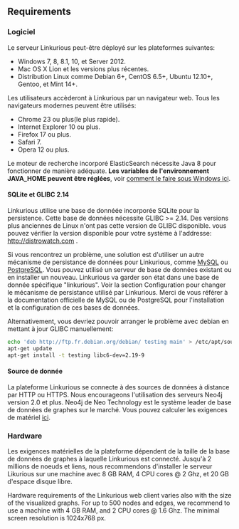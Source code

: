 ## Requirements

### Logiciel

Le serveur Linkurious peut-être déployé sur les plateformes suivantes: 
* Windows 7, 8, 8.1, 10, et Server 2012.
* Mac OS X Lion et les versions plus récentes.
* Distribution Linux comme Debian 6+, CentOS 6.5+, Ubuntu 12.10+, Gentoo, et Mint 14+.

Les utilisateurs accèderont à Linkurious par un navigateur web. Tous les navigateurs modernes peuvent être utilisés:  
* Chrome 23 ou plus(le plus rapide).
* Internet Explorer 10 ou plus.
* Firefox 17 ou plus.
* Safari 7.
* Opera 12 ou plus.

Le moteur de recherche incorporé ElasticSearch nécessite Java 8 pour fonctionner de manière adéquate.
**Les variables de l'environnement JAVA_HOME peuvent être réglées**, voir [comment le faire sous Windows ici](http://docs.oracle.com/cd/E19182-01/820-7851/inst_cli_jdk_javahome_t/index.html).

#### SQLite et GLIBC 2.14

Linkurious utilise une base de donnéée incorporée SQLite pour la persistence. Cette base de données nécessite GLIBC >= 2.14.
Des versions plus anciennes de Linux n'ont pas cette version de GLIBC disponible. vous pouvez vérifier la version disponible pour votre système à l'addresse: http://distrowatch.com .

Si vous rencontrez un problème, une solution est d'utiliser un autre mécanisme de persistance de données pour Linkurious, comme [MySQL](https://www.mysql.fr/) ou [PostgreSQL](http://www.postgresql.org/).
Vous pouvez utilisé un serveur de base de données existant ou en installer un nouveau. Linkurious va garder son état dans une base de donnée spécifique "linkurious".
Voir la section Configuration pour changer le mécanisme de persistance utilisé par Linkurious. Merci de vous référer à la documentation officielle de MySQL ou de PostgreSQL pour l'installation et la configuration de ces bases de données.

Alternativement, vous devriez pouvoir arranger le problème avec debian en mettant à jour GLIBC manuellement:

```Bash
echo 'deb http://ftp.fr.debian.org/debian/ testing main' > /etc/apt/sources.list
apt-get update
apt-get install -t testing libc6-dev=2.19-9
```

#### Source de donnée

La plateforme Linkurious se connecte à des sources de données à distance par HTTP ou HTTPS. Nous encourageons l'utilisation des serveurs Neo4j version 2.0 et plus. Neo4j de Neo Technology est le système leader de base de données de graphes sur le marché. Vous pouvez calculer les exigences de matériel [ici](http://neo4j.com/developer/guide-sizing-and-hardware-calculator/).

### Hardware

Les exigences matérielles de la plateforme dépendent de la taille de la base de données de graphes à laquelle Linkurious est connecté. Jusqu'à 2 millions de noeuds et liens, nous recommendons d'installer le serveur Likurious  sur une machine avec 8 GB RAM, 4 CPU cores @ 2 Ghz, et 20 GB d'espace disque libre. 

Hardware requirements of the Linkurious web client varies also with the size of the visualized graphs. For up to 500 nodes and edges, we recommend to use a machine with 4 GB RAM, and 2 CPU cores @ 1.6 Ghz. The minimal screen resolution is 1024x768 px.

